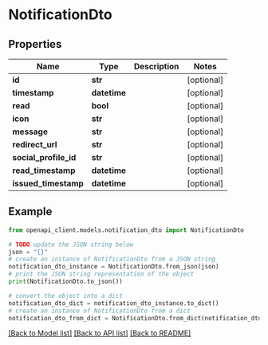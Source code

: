 # NotificationDto


## Properties

Name | Type | Description | Notes
------------ | ------------- | ------------- | -------------
**id** | **str** |  | [optional] 
**timestamp** | **datetime** |  | [optional] 
**read** | **bool** |  | [optional] 
**icon** | **str** |  | [optional] 
**message** | **str** |  | [optional] 
**redirect_url** | **str** |  | [optional] 
**social_profile_id** | **str** |  | [optional] 
**read_timestamp** | **datetime** |  | [optional] 
**issued_timestamp** | **datetime** |  | [optional] 

## Example

```python
from openapi_client.models.notification_dto import NotificationDto

# TODO update the JSON string below
json = "{}"
# create an instance of NotificationDto from a JSON string
notification_dto_instance = NotificationDto.from_json(json)
# print the JSON string representation of the object
print(NotificationDto.to_json())

# convert the object into a dict
notification_dto_dict = notification_dto_instance.to_dict()
# create an instance of NotificationDto from a dict
notification_dto_from_dict = NotificationDto.from_dict(notification_dto_dict)
```
[[Back to Model list]](../README.md#documentation-for-models) [[Back to API list]](../README.md#documentation-for-api-endpoints) [[Back to README]](../README.md)



